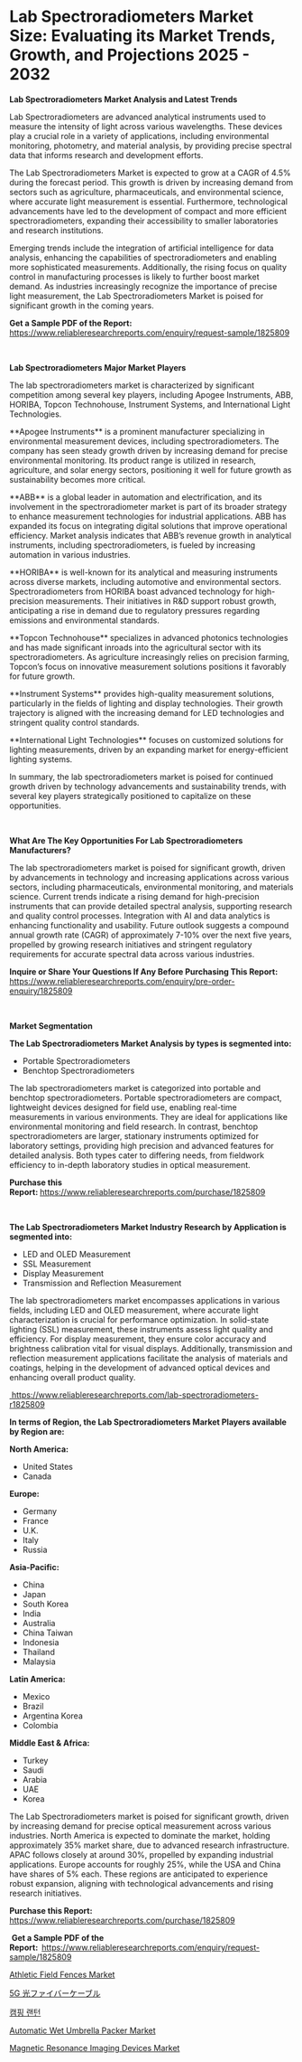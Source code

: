 <p><h1>Lab Spectroradiometers Market Size: Evaluating its Market Trends, Growth, and Projections 2025 - 2032</h1></p><p><strong>Lab Spectroradiometers Market Analysis and Latest Trends</strong></p>
<p><p>Lab Spectroradiometers are advanced analytical instruments used to measure the intensity of light across various wavelengths. These devices play a crucial role in a variety of applications, including environmental monitoring, photometry, and material analysis, by providing precise spectral data that informs research and development efforts.</p><p>The Lab Spectroradiometers Market is expected to grow at a CAGR of 4.5% during the forecast period. This growth is driven by increasing demand from sectors such as agriculture, pharmaceuticals, and environmental science, where accurate light measurement is essential. Furthermore, technological advancements have led to the development of compact and more efficient spectroradiometers, expanding their accessibility to smaller laboratories and research institutions.</p><p>Emerging trends include the integration of artificial intelligence for data analysis, enhancing the capabilities of spectroradiometers and enabling more sophisticated measurements. Additionally, the rising focus on quality control in manufacturing processes is likely to further boost market demand. As industries increasingly recognize the importance of precise light measurement, the Lab Spectroradiometers Market is poised for significant growth in the coming years.</p></p>
<p><strong>Get a Sample PDF of the Report:&nbsp;</strong> <a href="https://www.reliableresearchreports.com/enquiry/request-sample/1825809?utm_campaign=38&utm_medium=2&utm_source=Github&utm_content=ia&utm_term=12042025&utm_id=lab-spectroradiometers">https://www.reliableresearchreports.com/enquiry/request-sample/1825809</a></p>
<p>&nbsp;</p>
<p><strong>Lab Spectroradiometers Major Market Players</strong></p>
<p><p>The lab spectroradiometers market is characterized by significant competition among several key players, including Apogee Instruments, ABB, HORIBA, Topcon Technohouse, Instrument Systems, and International Light Technologies.</p><p>**Apogee Instruments** is a prominent manufacturer specializing in environmental measurement devices, including spectroradiometers. The company has seen steady growth driven by increasing demand for precise environmental monitoring. Its product range is utilized in research, agriculture, and solar energy sectors, positioning it well for future growth as sustainability becomes more critical.</p><p>**ABB** is a global leader in automation and electrification, and its involvement in the spectroradiometer market is part of its broader strategy to enhance measurement technologies for industrial applications. ABB has expanded its focus on integrating digital solutions that improve operational efficiency. Market analysis indicates that ABB’s revenue growth in analytical instruments, including spectroradiometers, is fueled by increasing automation in various industries.</p><p>**HORIBA** is well-known for its analytical and measuring instruments across diverse markets, including automotive and environmental sectors. Spectroradiometers from HORIBA boast advanced technology for high-precision measurements. Their initiatives in R&D support robust growth, anticipating a rise in demand due to regulatory pressures regarding emissions and environmental standards.</p><p>**Topcon Technohouse** specializes in advanced photonics technologies and has made significant inroads into the agricultural sector with its spectroradiometers. As agriculture increasingly relies on precision farming, Topcon’s focus on innovative measurement solutions positions it favorably for future growth.</p><p>**Instrument Systems** provides high-quality measurement solutions, particularly in the fields of lighting and display technologies. Their growth trajectory is aligned with the increasing demand for LED technologies and stringent quality control standards.</p><p>**International Light Technologies** focuses on customized solutions for lighting measurements, driven by an expanding market for energy-efficient lighting systems.</p><p>In summary, the lab spectroradiometers market is poised for continued growth driven by technology advancements and sustainability trends, with several key players strategically positioned to capitalize on these opportunities.</p></p>
<p>&nbsp;</p>
<p><strong>What Are The Key Opportunities For Lab Spectroradiometers Manufacturers?</strong></p>
<p><p>The lab spectroradiometers market is poised for significant growth, driven by advancements in technology and increasing applications across various sectors, including pharmaceuticals, environmental monitoring, and materials science. Current trends indicate a rising demand for high-precision instruments that can provide detailed spectral analysis, supporting research and quality control processes. Integration with AI and data analytics is enhancing functionality and usability. Future outlook suggests a compound annual growth rate (CAGR) of approximately 7-10% over the next five years, propelled by growing research initiatives and stringent regulatory requirements for accurate spectral data across various industries.</p></p>
<p><strong>Inquire or Share Your Questions If Any Before Purchasing This Report:</strong> <a href="https://www.reliableresearchreports.com/enquiry/pre-order-enquiry/1825809?utm_campaign=38&utm_medium=2&utm_source=Github&utm_content=ia&utm_term=12042025&utm_id=lab-spectroradiometers">https://www.reliableresearchreports.com/enquiry/pre-order-enquiry/1825809</a></p>
<p>&nbsp;</p>
<p><strong>Market Segmentation</strong></p>
<p><strong>The Lab Spectroradiometers Market Analysis by types is segmented into:</strong></p>
<p><ul><li>Portable Spectroradiometers</li><li>Benchtop Spectroradiometers</li></ul></p>
<p><p>The lab spectroradiometers market is categorized into portable and benchtop spectroradiometers. Portable spectroradiometers are compact, lightweight devices designed for field use, enabling real-time measurements in various environments. They are ideal for applications like environmental monitoring and field research. In contrast, benchtop spectroradiometers are larger, stationary instruments optimized for laboratory settings, providing high precision and advanced features for detailed analysis. Both types cater to differing needs, from fieldwork efficiency to in-depth laboratory studies in optical measurement.</p></p>
<p><strong>Purchase this Report:&nbsp;</strong><a href="https://www.reliableresearchreports.com/purchase/1825809?utm_campaign=38&utm_medium=2&utm_source=Github&utm_content=ia&utm_term=12042025&utm_id=lab-spectroradiometers">https://www.reliableresearchreports.com/purchase/1825809</a></p>
<p>&nbsp;</p>
<p><strong>The Lab Spectroradiometers Market Industry Research by Application is segmented into:</strong></p>
<p><ul><li>LED and OLED Measurement</li><li>SSL Measurement</li><li>Display Measurement</li><li>Transmission and Reflection Measurement</li></ul></p>
<p><p>The lab spectroradiometers market encompasses applications in various fields, including LED and OLED measurement, where accurate light characterization is crucial for performance optimization. In solid-state lighting (SSL) measurement, these instruments assess light quality and efficiency. For display measurement, they ensure color accuracy and brightness calibration vital for visual displays. Additionally, transmission and reflection measurement applications facilitate the analysis of materials and coatings, helping in the development of advanced optical devices and enhancing overall product quality.</p></p>
<p><a href="https://www.reliableresearchreports.com/lab-spectroradiometers-r1825809?utm_campaign=38&utm_medium=2&utm_source=Github&utm_content=ia&utm_term=12042025&utm_id=lab-spectroradiometers">&nbsp;https://www.reliableresearchreports.com/lab-spectroradiometers-r1825809</a></p>
<p><strong>In terms of Region, the Lab Spectroradiometers Market Players available by Region are:</strong></p>
<p>
    <p> <strong> North America: </strong>
        <ul>
            <li>United States</li>
            <li>Canada</li>
        </ul>
        </p> 
    <p> <strong> Europe: </strong>
        <ul>
            <li>Germany</li>
            <li>France</li>
            <li>U.K.</li>
            <li>Italy</li>
            <li>Russia</li>
        </ul>
        </p> 
    <p> <strong> Asia-Pacific: </strong>
        <ul>
            <li>China</li>
            <li>Japan</li>
            <li>South Korea</li>
            <li>India</li>
            <li>Australia</li>
            <li>China Taiwan</li>
            <li>Indonesia</li>
            <li>Thailand</li>
            <li>Malaysia</li>
        </ul>
        </p> 
    <p> <strong> Latin America: </strong>
        <ul>
            <li>Mexico</li>
            <li>Brazil</li>
            <li>Argentina Korea</li>
            <li>Colombia</li>
        </ul>
        </p> 
    <p> <strong> Middle East & Africa: </strong>
        <ul>
            <li>Turkey</li>
            <li>Saudi</li>
            <li>Arabia</li>
            <li>UAE</li>
            <li>Korea</li>
        </ul>
    </p>
    </p>
<p><p>The Lab Spectroradiometers market is poised for significant growth, driven by increasing demand for precise optical measurement across various industries. North America is expected to dominate the market, holding approximately 35% market share, due to advanced research infrastructure. APAC follows closely at around 30%, propelled by expanding industrial applications. Europe accounts for roughly 25%, while the USA and China have shares of 5% each. These regions are anticipated to experience robust expansion, aligning with technological advancements and rising research initiatives.</p></p>
<p><strong>Purchase this Report: </strong><a href="https://www.reliableresearchreports.com/purchase/1825809?utm_campaign=38&utm_medium=2&utm_source=Github&utm_content=ia&utm_term=12042025&utm_id=lab-spectroradiometers">https://www.reliableresearchreports.com/purchase/1825809</a></p>
<p>&nbsp;<strong>Get a Sample PDF of the Report:&nbsp;&nbsp;</strong><a href="https://www.reliableresearchreports.com/enquiry/request-sample/1825809?utm_campaign=38&utm_medium=2&utm_source=Github&utm_content=ia&utm_term=12042025&utm_id=lab-spectroradiometers">https://www.reliableresearchreports.com/enquiry/request-sample/1825809</a></p>
<p><strong></strong></p>
<p><p><a href="https://github.com/sionepeppess/Market-Research-Report-List-1/blob/main/athletic-field-fences-market.md?utm_campaign=38&utm_medium=2&utm_source=Github&utm_content=ia&utm_term=12042025&utm_id=lab-spectroradiometers">Athletic Field Fences Market</a></p><p><a href="https://github.com/mohamedbakry57/Market-Research-Report-List-7/blob/main/760973954860.md?utm_campaign=38&utm_medium=2&utm_source=Github&utm_content=ia&utm_term=12042025&utm_id=lab-spectroradiometers">5G 光ファイバーケーブル</a></p><p><a href="https://github.com/laholand/Market-Research-Report-List-7/blob/main/990388054938.md?utm_campaign=38&utm_medium=2&utm_source=Github&utm_content=ia&utm_term=12042025&utm_id=lab-spectroradiometers">캠핑 랜턴</a></p><p><a href="https://github.com/irisadoranrx/Market-Research-Report-List-1/blob/main/automatic-wet-umbrella-packer-market.md?utm_campaign=38&utm_medium=2&utm_source=Github&utm_content=ia&utm_term=12042025&utm_id=lab-spectroradiometers">Automatic Wet Umbrella Packer Market</a></p><p><a href="https://github.com/suzorfazlikb/Market-Research-Report-List-1/blob/main/magnetic-resonance-imaging-devices-market.md?utm_campaign=38&utm_medium=2&utm_source=Github&utm_content=ia&utm_term=12042025&utm_id=lab-spectroradiometers">Magnetic Resonance Imaging Devices Market</a></p></p>